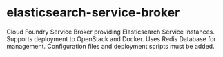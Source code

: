 # elasticsearch-service-broker
Cloud Foundry Service Broker providing Elasticsearch Service Instances. Supports deployment to OpenStack and Docker. Uses Redis Database for management. Configuration files and deployment scripts must be added. 
